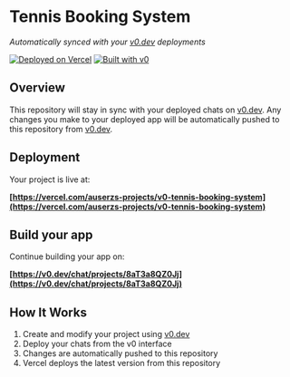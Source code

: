 # Tennis Booking System

*Automatically synced with your [v0.dev](https://v0.dev) deployments*

[![Deployed on Vercel](https://img.shields.io/badge/Deployed%20on-Vercel-black?style=for-the-badge&logo=vercel)](https://vercel.com/auserzs-projects/v0-tennis-booking-system)
[![Built with v0](https://img.shields.io/badge/Built%20with-v0.dev-black?style=for-the-badge)](https://v0.dev/chat/projects/8aT3a8QZ0Jj)

## Overview

This repository will stay in sync with your deployed chats on [v0.dev](https://v0.dev).
Any changes you make to your deployed app will be automatically pushed to this repository from [v0.dev](https://v0.dev).

## Deployment

Your project is live at:

**[https://vercel.com/auserzs-projects/v0-tennis-booking-system](https://vercel.com/auserzs-projects/v0-tennis-booking-system)**

## Build your app

Continue building your app on:

**[https://v0.dev/chat/projects/8aT3a8QZ0Jj](https://v0.dev/chat/projects/8aT3a8QZ0Jj)**

## How It Works

1. Create and modify your project using [v0.dev](https://v0.dev)
2. Deploy your chats from the v0 interface
3. Changes are automatically pushed to this repository
4. Vercel deploys the latest version from this repository
